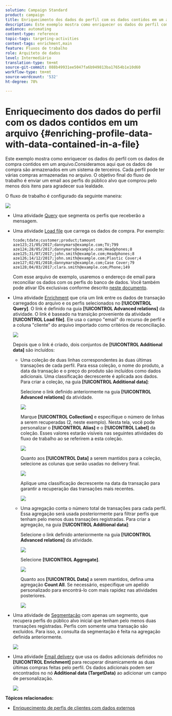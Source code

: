 ```yaml
---
solution: Campaign Standard
product: campaign
title: Enriquecimento dos dados do perfil com os dados contidos em um arquivo
description: Este exemplo mostra como enriquecer os dados do perfil com os dados de compra contidos em um arquivo.
audience: automating
content-type: reference
topic-tags: targeting-activities
context-tags: enrichment,main
feature: Fluxos de trabalho
role: Arquiteto de dados
level: Intermediário
translation-type: tm+mt
source-git-commit: 088b49931ee5047fa6b949813ba17654b1e10d60
workflow-type: tm+mt
source-wordcount: '532'
ht-degree: 78%

---
```



# Enriquecimento dos dados do perfil com os dados contidos em um arquivo {#enriching-profile-data-with-data-contained-in-a-file}

Este exemplo mostra como enriquecer os dados do perfil com os dados de compra contidos em um arquivo.Consideramos aqui que os dados de compra são armazenados em um sistema de terceiros. Cada perfil pode ter várias compras armazenadas no arquivo. O objetivo final do fluxo de trabalho é enviar um email aos perfis do público alvo que comprou pelo menos dois itens para agradecer sua lealdade.

O fluxo de trabalho é configurado da seguinte maneira:

![](assets/enrichment_example_workflow.png)

* Uma atividade [Query](../../automating/using/query.md) que segmenta os perfis que receberão a mensagem.
* Uma atividade [Load file](../../automating/using/load-file.md) que carrega os dados de compra. Por exemplo:

   ```
   tcode;tdate;customer;product;tamount
   aze123;21/05/2017;dannymars@example.com;TV;799
   aze124;28/05/2017;dannymars@example.com;Headphones;8
   aze125;31/07/2017;john.smith@example.com;Headphones;8
   aze126;14/12/2017;john.smith@example.com;Plastic Cover;4
   aze127;02/01/2018;dannymars@example.com;Case Cover;79
   aze128;04/03/2017;clara.smith@example.com;Phone;149
   ```

   Com esse arquivo de exemplo, usaremos o endereço de email para reconciliar os dados com os perfis do banco de dados. Você também pode ativar IDs exclusivas conforme descrito [neste documento](../../developing/using/configuring-the-resource-s-data-structure.md#generating-a-unique-id-for-profiles-and-custom-resources).

* Uma atividade [Enrichment](../../automating/using/enrichment.md) que cria um link entre os dados de transação carregados do arquivo e os perfis selecionados no **[!UICONTROL Query]**. O link é definido na guia **[!UICONTROL Advanced relations]** da atividade. O link é baseado na transição proveniente da atividade **[!UICONTROL Load file]**. Ele usa o campo &quot;email&quot; do recurso de perfil e a coluna &quot;cliente&quot; do arquivo importado como critérios de reconciliação.

   ![](assets/enrichment_example_workflow2.png)

   Depois que o link é criado, dois conjuntos de **[!UICONTROL Additional data]** são incluídos:

   * Uma coleção de duas linhas correspondentes às duas últimas transações de cada perfil. Para essa coleção, o nome do produto, a data da transação e o preço do produto são incluídos como dados adicionais. Uma classificação decrescente é aplicada aos dados. Para criar a coleção, na guia **[!UICONTROL Additional data]**:

      Selecione o link definido anteriormente na guia **[!UICONTROL Advanced relations]** da atividade.

      ![](assets/enrichment_example_workflow3.png)

      Marque **[!UICONTROL Collection]** e especifique o número de linhas a serem recuperadas (2, neste exemplo). Nesta tela, você pode personalizar o **[!UICONTROL Alias]** e o **[!UICONTROL Label]** da coleção. Esses valores estarão visíveis nas seguintes atividades do fluxo de trabalho ao se referirem a esta coleção.

      ![](assets/enrichment_example_workflow4.png)

      Quanto aos **[!UICONTROL Data]** a serem mantidos para a coleção, selecione as colunas que serão usadas no delivery final.

      ![](assets/enrichment_example_workflow6.png)

      Aplique uma classificação decrescente na data da transação para garantir a recuperação das transações mais recentes.

      ![](assets/enrichment_example_workflow7.png)

   * Uma agregação conta o número total de transações para cada perfil. Essa agregação será usada posteriormente para filtrar perfis que tenham pelo menos duas transações registradas. Para criar a agregação, na guia **[!UICONTROL Additional data]**:

      Selecione o link definido anteriormente na guia **[!UICONTROL Advanced relations]** da atividade.

      ![](assets/enrichment_example_workflow3.png)

      Selecione **[!UICONTROL Aggregate]**.

      ![](assets/enrichment_example_workflow8.png)

      Quanto aos **[!UICONTROL Data]** a serem mantidos, defina uma agregação **Count All**. Se necessário, especifique um apelido personalizado para encontrá-lo com mais rapidez nas atividades posteriores.

      ![](assets/enrichment_example_workflow9.png)

* Uma atividade de [Segmentação](../../automating/using/segmentation.md) com apenas um segmento, que recupera perfis do público alvo inicial que tenham pelo menos duas transações registradas. Perfis com somente uma transação são excluídos. Para isso, a consulta da segmentação é feita na agregação definida anteriormente.

   ![](assets/enrichment_example_workflow5.png)

* Uma atividade [Email delivery](../../automating/using/email-delivery.md) que usa os dados adicionais definidos no **[!UICONTROL Enrichment]** para recuperar dinamicamente as duas últimas compras feitas pelo perfil. Os dados adicionais podem ser encontrados no nó **Additional data (TargetData)** ao adicionar um campo de personalização.

   ![](assets/enrichment_example_workflow10.png)

**Tópicos relacionados:**

* [Enriquecimento de perfis de clientes com dados externos](https://helpx.adobe.com/br/campaign/kb/simplify-campaign-management.html#Managedatatofuelengagingexperiences)
